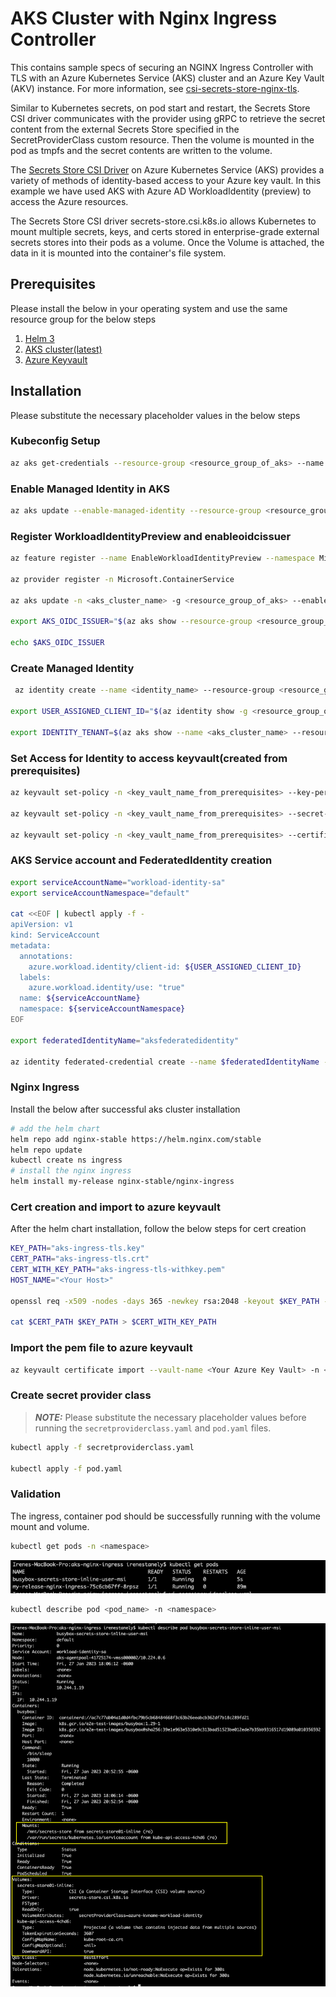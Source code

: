 # AKS Cluster with Nginx Ingress Controller

This contains sample specs of securing an NGINX Ingress Controller with TLS with an Azure Kubernetes Service (AKS) cluster and an Azure Key Vault (AKV) instance. For more information, see [csi-secrets-store-nginx-tls]([csi-secrets-store-nginx-tls](https://learn.microsoft.com/en-us/azure/aks/csi-secrets-store-nginx-tls)).

Similar to Kubernetes secrets, on pod start and restart, the Secrets Store CSI driver communicates with the provider using gRPC to retrieve the secret content from the external Secrets Store specified in the SecretProviderClass custom resource. Then the volume is mounted in the pod as tmpfs and the secret contents are written to the volume.

The [Secrets Store CSI Driver](https://secrets-store-csi-driver.sigs.k8s.io/concepts.html) on Azure Kubernetes Service (AKS) provides a variety of methods of identity-based access to your Azure key vault. In this example we have used AKS with Azure AD WorkloadIdentity (preview) to access the Azure resources.

The Secrets Store CSI driver secrets-store.csi.k8s.io allows Kubernetes to mount multiple secrets, keys, and certs stored in enterprise-grade external secrets stores into their pods as a volume. Once the Volume is attached, the data in it is mounted into the container's file system.

## Prerequisites 

Please install the below in your operating system and use the same resource group for the below steps

1. [Helm 3](https://helm.sh/docs/intro/install/) 
2. [AKS cluster(latest)](https://learn.microsoft.com/en-us/azure/aks/learn/quick-kubernetes-deploy-cli) 
3. [Azure Keyvault](https://learn.microsoft.com/en-us/azure/key-vault/general/quick-create-portal)


## Installation 

Please substitute the necessary placeholder values in the below steps

### Kubeconfig Setup

```bash
az aks get-credentials --resource-group <resource_group_of_aks> --name <aks_cluster_name> --file ~/.kube_config
```

### Enable Managed Identity in AKS

```bash
az aks update --enable-managed-identity --resource-group <resource_group_of_aks> --name <aks_cluster_name>
```

### Register WorkloadIdentityPreview and enableoidcissuer

```bash
az feature register --name EnableWorkloadIdentityPreview --namespace Microsoft.ContainerService

az provider register -n Microsoft.ContainerService

az aks update -n <aks_cluster_name> -g <resource_group_of_aks> --enable-oidc-issuer

export AKS_OIDC_ISSUER="$(az aks show --resource-group <resource_group_of_aks> --name <aks_cluster_name> --query "oidcIssuerProfile.issuerUrl" -o tsv)"

echo $AKS_OIDC_ISSUER
```

### Create Managed Identity

```bash
 az identity create --name <identity_name> --resource-group <resource_group_of_aks>

export USER_ASSIGNED_CLIENT_ID="$(az identity show -g <resource_group_of_aks> --name <identity_name> --query 'clientId' -o tsv)"

export IDENTITY_TENANT=$(az aks show --name <aks_cluster_name> --resource-group <resource_group_of_aks>  --query aadProfile.tenantId -o tsv)

```

### Set Access for Identity to access keyvault(created from prerequisites)

```bash
az keyvault set-policy -n <key_vault_name_from_prerequisites> --key-permissions get --spn $USER_ASSIGNED_CLIENT_ID

az keyvault set-policy -n <key_vault_name_from_prerequisites> --secret-permissions get --spn $USER_ASSIGNED_CLIENT_ID

az keyvault set-policy -n <key_vault_name_from_prerequisites> --certificate-permissions get --spn $USER_ASSIGNED_CLIENT_ID
```

### AKS Service account and FederatedIdentity creation

```bash
export serviceAccountName="workload-identity-sa"
export serviceAccountNamespace="default"

cat <<EOF | kubectl apply -f -
apiVersion: v1
kind: ServiceAccount
metadata:
  annotations:
    azure.workload.identity/client-id: ${USER_ASSIGNED_CLIENT_ID}
  labels:
    azure.workload.identity/use: "true"
  name: ${serviceAccountName}
  namespace: ${serviceAccountNamespace}
EOF

export federatedIdentityName="aksfederatedidentity"

az identity federated-credential create --name $federatedIdentityName --identity-name <identity_name>  --resource-group <resource_group_of_aks> --issuer ${AKS_OIDC_ISSUER} --subject system:serviceaccount:${serviceAccountNamespace}:${serviceAccountName}
```

### Nginx Ingress

Install the below after successful aks cluster installation

```bash
# add the helm chart
helm repo add nginx-stable https://helm.nginx.com/stable
helm repo update
kubectl create ns ingress
# install the nginx ingress
helm install my-release nginx-stable/nginx-ingress
```

### Cert creation and import to azure keyvault

After the helm chart installation, follow the below steps for cert creation

```bash
KEY_PATH="aks-ingress-tls.key"
CERT_PATH="aks-ingress-tls.crt"
CERT_WITH_KEY_PATH="aks-ingress-tls-withkey.pem"
HOST_NAME="<Your Host>"

openssl req -x509 -nodes -days 365 -newkey rsa:2048 -keyout $KEY_PATH -out $CERT_PATH -subj '//CN=$HOST_NAME//O=$HOST_NAME'

cat $CERT_PATH $KEY_PATH > $CERT_WITH_KEY_PATH
```

### Import the pem file to azure keyvault

```bash
az keyvault certificate import --vault-name <Your Azure Key Vault> -n <cert_name> -f $CERT_WITH_KEY_PATH
```

### Create secret provider class

> **_NOTE:_** Please substitute the necessary placeholder values before running the `secretproviderclass.yaml` and `pod.yaml` files.

```bash
kubectl apply -f secretproviderclass.yaml

kubectl apply -f pod.yaml
```

### Validation 

The ingress, container pod should be successfully running with the volume mount and volume.

```bash
kubectl get pods -n <namespace>
```

![alt text](./img/pods.png)

```bash
kubectl describe pod <pod_name> -n <namespace>
```

![alt text](./img/pod.png)

